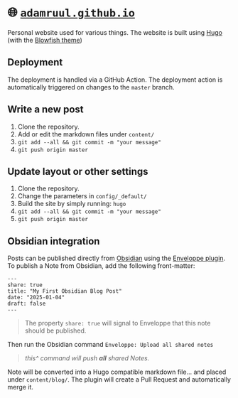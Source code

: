 # :globe_with_meridians: [**`adamruul.github.io`**](https://adamruul.github.io/)

Personal website used for various things. The website is built using [Hugo](https://gohugo.io/) (with the [Blowfish theme](https://github.com/nunocoracao/blowfish))

## Deployment

The deployment is handled via a GitHub Action. The deployment action is automatically triggered on changes to the `master` branch.


## Write a new post

1. Clone the repository.
2. Add or edit the markdown files under `content/`
3. `git add --all && git commit -m "your message"`
4. `git push origin master`

## Update layout or other settings

1. Clone the repository.
2. Change the parameters in `config/_default/`
3. Build the site by simply running: `hugo`
4. `git add --all && git commit -m "your message"`
5. `git push origin master`


## Obsidian integration
Posts can be published directly from [Obsidian](https://obsidian.md/) using the [Enveloppe plugin](https://github.com/Enveloppe/obsidian-enveloppe). To publish a Note from Obsidian, add the following front-matter:
```
---
share: true
title: "My First Obsidian Blog Post"
date: "2025-01-04"
draft: false
---
```
> The property `share: true` will signal to Enveloppe that this note should be published.

Then run the Obsidian command `Enveloppe: Upload all shared notes`

> _this^ command will push **all** shared Notes._

Note will be converted into a Hugo compatible markdown file... and placed under `content/blog/`. The plugin will create a Pull Request and automatically merge it.
